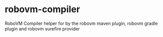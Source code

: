 robovm-compiler
===================

RoboVM Compiler helper for by the robovm maven plugin, robovm gradle plugin and robovm surefire provider
